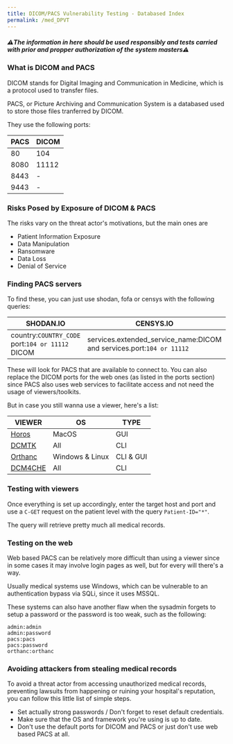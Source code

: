 ```yaml
---
title: DICOM/PACS Vulnerability Testing - Databased Index
permalink: /med_DPVT
---
```


<link rel="stylesheet" type="text/css" href="css/styles.css">
<link rel="stylesheet" type="text/css" href="css/font.css">
<link rel="stylesheet" type="text/css" href="css/posts.css">
<meta charset="UTF-8">
<meta name="viewport" content="width=device-width, initial-scale=1" />
<meta name="description" content="This post explains what DICOM and PACS are and how threat actors take advantage of it, as well as its consequences if not secured properly.">
<meta property="og:title" content="DICOM/PACS Vulnerability Testing">
<meta property="og:type" content="website">
<meta property="og:url" content="https://databased-index.github.io/med_DPVT">
<meta property="og:image" content="https://databased-index.github.io/images/cabbit.jpg">
<meta property="og:description" content="This post explains what DICOM and PACS are and how threat actors take advantage of it, as well as its consequences if not secured properly.">

##### ⚠️The information in here should be used responsibly and tests carried with prior and propper authorization of the system masters⚠️


### What is DICOM and PACS
DICOM stands for Digital Imaging and Communication in Medicine, which is a protocol used to transfer files.

PACS, or Picture Archiving and Communication System is a databased used to store those files tranferred by DICOM.

They use the following ports:

|PACS|DICOM|
|------|-----|
|80|104|
|8080|11112|
|8443|-|
|9443|-|

### Risks Posed by Exposure of DICOM & PACS
The risks vary on the threat actor's motivations, but the main ones are
- Patient Information Exposure
- Data Manipulation
- Ransomware
- Data Loss
- Denial of Service

### Finding PACS servers

To find these, you can just use shodan, fofa or censys with the following queries:

|SHODAN.IO|CENSYS.IO|FOFA.INFO|
|---------|------|----|
|country:```COUNTRY_CODE``` port:```104 or 11112``` DICOM| services.extended_service_name:DICOM and services.port:```104 or 11112```|"DICOM" && protocol="dicom" && country="```COUNTRY_CODE```"|

These will look for PACS that are available to connect to. You can also replace the DICOM ports for the web ones (as listed in the ports section) since PACS also uses web services to facilitate access and not need the usage of viewers/toolkits.

But in case you still wanna use a viewer, here's a list:

|VIEWER|OS|TYPE|
|-----|-----|--|
|[Horos](https://horosproject.org/)|MacOS|GUI|
|[DCMTK](https://dicom.offis.de/)|All|CLI|
|[Orthanc](https://www.orthanc-server.com/)|Windows & Linux|CLI & GUI|
|[DCM4CHE](https://web.dcm4che.org/)|All|CLI|


### Testing with viewers
Once everything is set up accordingly, enter the target host and port and use a ```C-GET``` request on the patient level with the query ```Patient-ID="*"```. 

The query will retrieve pretty much all medical records.

### Testing on the web 
Web based PACS can be relatively more difficult than using a viewer since in some cases it may involve login pages as well, but for every will there's a way. 

Usually medical systems use Windows, which can be vulnerable to an authentication bypass via SQLi, since it uses MSSQL.

These systems can also have another flaw when the sysadmin forgets to setup a password or the password is too weak, such as the following:

```
admin:admin
admin:password
pacs:pacs
pacs:password
orthanc:orthanc
```

### Avoiding attackers from stealing medical records 
To avoid a threat actor from accessing unauthorized medical records, preventing lawsuits from happening or ruining your hospital's reputation, you can follow this little list of simple steps.

- Set actually strong passwords / Don't forget to reset default credentials.
- Make sure that the OS and framework you're using is up to date.
- Don't use the default ports for DICOM and PACS or just don't use web based PACS at all.
